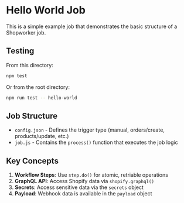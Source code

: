 # Hello World Job

This is a simple example job that demonstrates the basic structure of a Shopworker job.

## Testing

From this directory:
```bash
npm test
```

Or from the root directory:
```bash
npm run test -- hello-world
```

## Job Structure

- `config.json` - Defines the trigger type (manual, orders/create, products/update, etc.)
- `job.js` - Contains the `process()` function that executes the job logic

## Key Concepts

1. **Workflow Steps**: Use `step.do()` for atomic, retriable operations
2. **GraphQL API**: Access Shopify data via `shopify.graphql()`
3. **Secrets**: Access sensitive data via the `secrets` object
4. **Payload**: Webhook data is available in the `payload` object